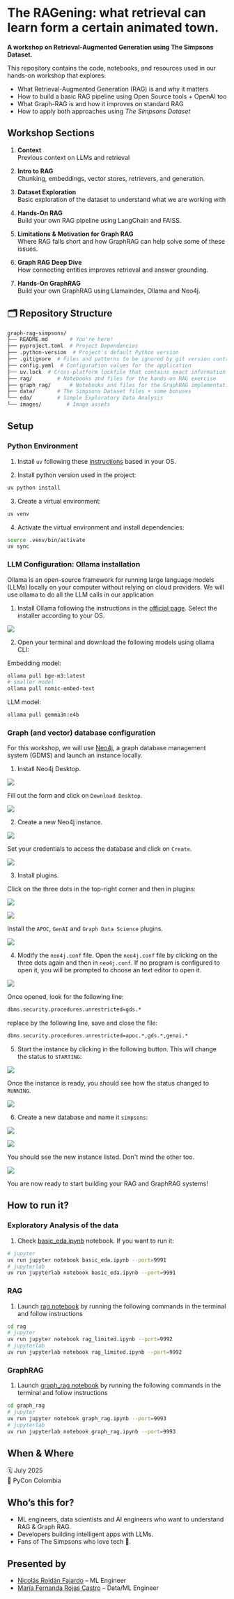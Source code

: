 # The RAGening: what retrieval can learn form a certain animated town.
**A workshop on Retrieval-Augmented Generation using The Simpsons Dataset.**

This repository contains the code, notebooks, and resources used in our hands-on workshop that explores:

- What Retrieval-Augmented Generation (RAG) is and why it matters  
- How to build a basic RAG pipeline using Open Source tools + OpenAI too
- What Graph-RAG is and how it improves on standard RAG  
- How to apply both approaches using *The Simpsons Dataset*

##  Workshop Sections

1. **Context**  
   Previous context on LLMs and retrieval

2. **Intro to RAG**  
   Chunking, embeddings, vector stores, retrievers, and generation.

3. **Dataset Exploration**  
    Basic exploration of the dataset to understand what we are working with

4. **Hands-On RAG**  
    Build your own RAG pipeline using LangChain and FAISS.

5. **Limitations & Motivation for Graph RAG**  
    Where RAG falls short and how GraphRAG can help solve some of these issues.

6. **Graph RAG Deep Dive**  
    How connecting entities improves retrieval and answer grounding.

7. **Hands-On GraphRAG**  
    Build your own GraphRAG using Llamaindex, Ollama and Neo4j.

## 🗂️ Repository Structure

```bash
graph-rag-simpsons/
├── README.md       # You're here!
├── pyproject.toml  # Project Dependencies
├── .python-version  # Project's default Python version
├── .gitignore  # Files and patterns to be ignored by git version control
├── config.yaml  # Configuration values for the application
├── uv.lock  # Cross-platform lockfile that contains exact information about the dependencies
├── rag/        # Notebooks and files for the hands-on RAG exercise 
├── graph_rag/      # Notebooks and files for the GraphRAG implementation
├── data/       # The Simpsons Dataset files + some bonuses
└── eda/        # Simple Exploratory Data Analysis
└── images/        # Image assets
```

## Setup

### Python Environment

1. Install `uv` following these [instructions](https://docs.astral.sh/uv/getting-started/installation/#installation-methods) based in your OS.

2. Install python version used in the project:

```bash
uv python install
```

3. Create a virtual environment:

```bash
uv venv
```

4. Activate the virtual environment and install dependencies:

```bash
source .venv/bin/activate
uv sync
```

### LLM Configuration: Ollama installation

Ollama is an open-source framework for running large language models (LLMs) locally on your computer without relying on cloud providers. We will use ollama to do all the LLM calls in our application

1. Install Ollama following the instructions in the [official page](https://ollama.com/download). Select the installer according to your OS.

![](images/1_ollama.png)

2. Open your terminal and download the following models using ollama CLI:

Embedding model:
```bash
ollama pull bge-m3:latest
# smaller model
ollama pull nomic-embed-text
```

LLM model:
```bash
ollama pull gemma3n:e4b
```

### Graph (and vector) database configuration

For this workshop, we will use [Neo4j](https://neo4j.com/), a graph database management system (GDMS) and launch an instance locally.

1. Install Neo4j Desktop.

![](images/2_neo4j.png)

Fill out the form and click on `Download Desktop`.

![](images/3_neo4j_download.png)

2. Create a new Neo4j instance.

![](images/4_neo4j_desktop.png)

Set your credentials to access the database and click on `Create`.

![](images/5_neo4j_instance.png)

3. Install plugins.

Click on the three dots in the top-right corner and then in plugins:

![](images/6_neo4j_plugins_1.png)

![](images/7_neo4j_plugins_2.png)

Install the `APOC`, `GenAI` and `Graph Data Science` plugins.

![](images/8_neo4j_plugins_3.png)

4. Modify the `neo4j.conf` file. Open the `neo4j.conf` file by clicking on the three dots again and then in `neo4j.conf`. If no program is configured to open it, you will be prompted to choose an text editor to open it.

![](images/9_neo4j_conf.png)

Once opened, look for the following line:

```bash
dbms.security.procedures.unrestricted=gds.*
```

replace by the following line, save and close the file:

```bash
dbms.security.procedures.unrestricted=apoc.*,gds.*,genai.*
```

5. Start the instance by clicking in the following button. This will change the status to `STARTING`:

![](images/10_neo4j_start.png)

Once the instance is ready, you should see how the status changed to `RUNNING`.

![](images/11_neo4j_ready.png)

6. Create a new database and name it `simpsons`:

![](images/12_neo4j_new_db.png)

![](images/13_neo4j_new_db.png)

You should see the new instance listed. Don't mind the other too.

![](images/14_neo4j_new_db.png)

You are now ready to start building your RAG and GraphRAG systems!

## How to run it?

### Exploratory Analysis of the data

1. Check [basic_eda.ipynb](basic_eda.ipynb) notebook. If you want to run it:

```bash
# jupyter
uv run jupyter notebook basic_eda.ipynb --port=9991
# jupyterlab
uv run jupyterlab notebook basic_eda.ipynb --port=9991
```

### RAG

1. Launch [rag notebook](rag/rag_limited.ipynb) by running the following commands in the terminal and follow instructions 

```bash
cd rag
# jupyter
uv run jupyter notebook rag_limited.ipynb --port=9992
# jupyterlab
uv run jupyterlab notebook rag_limited.ipynb --port=9992

```

### GraphRAG

1. Launch [graph_rag notebook](graph_rag/graph_rag.ipynb) by running the following commands in the terminal and follow instructions 

```bash
cd graph_rag
# jupyter
uv run jupyter notebook graph_rag.ipynb --port=9993
# jupyterlab
uv run jupyterlab notebook graph_rag.ipynb --port=9993
```

## When & Where

🗓️ July 2025  
📍 PyCon Colombia

## Who’s this for?

- ML engineers, data scientists and AI engineers who want to understand RAG & Graph RAG.
- Developers building intelligent apps with LLMs.
- Fans of The Simpsons who love tech 💛.

## Presented by
- [Nicolás Roldán Fajardo](https://www.linkedin.com/in/nicolas-roldan-fajardo/) – ML Engineer 
- [María Fernanda Rojas Castro](https://www.linkedin.com/in/mfernandarojasca/) – Data/ML Engineer  
